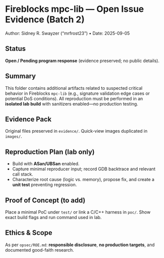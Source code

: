 # Fireblocks mpc-lib — Open Issue Evidence (Batch 2)
Author: Sidney R. Swayzer (“mrfrost23”) • Date: 2025-09-05

## Status
**Open / Pending program response** (evidence preserved; no public details).

## Summary
This folder contains additional artifacts related to suspected critical behavior in Fireblocks `mpc-lib` (e.g., signature validation edge cases or potential DoS conditions). All reproduction must be performed in an **isolated lab build** with sanitizers enabled—no production testing.

## Evidence Pack
Original files preserved in `evidence/`. Quick-view images duplicated in `images/`.

## Reproduction Plan (lab only)
- Build with **ASan/UBSan** enabled.
- Capture minimal reproducer input; record GDB backtrace and relevant call stack.
- Characterize root cause (logic vs. memory), propose fix, and create a **unit test** preventing regression.

## Proof of Concept (to add)
Place a minimal PoC under `test/` or link a C/C++ harness in `poc/`. Show exact build flags and run command used in lab.

## Ethics & Scope
As per `opsec/ROE.md`: **responsible disclosure**, **no production targets**, and documented good-faith research.
